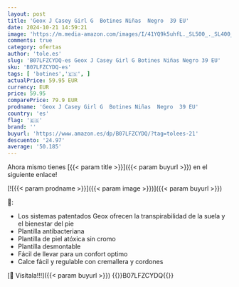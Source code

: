 ```yaml
---
layout: post
title: 'Geox J Casey Girl G  Botines Niñas  Negro  39 EU'
date: 2024-10-21 14:59:21
image: 'https://m.media-amazon.com/images/I/41YQ9k5uhfL._SL500_._SL400_.jpg'
comments: true
category: ofertas
author: 'tole.es'
slug: 'B07LFZCYDQ-es Geox J Casey Girl G Botines Niñas Negro 39 EU'
sku: 'B07LFZCYDQ-es'
tags: [ 'botines','🇪🇸', ]
actualPrice: 59.95 EUR
currency: EUR
price: 59.95
comparePrice: 79.9 EUR
prodname: 'Geox J Casey Girl G  Botines Niñas  Negro  39 EU'
country: 'es'
flag: '🇪🇸'
brand: ''
buyurl: 'https://www.amazon.es/dp/B07LFZCYDQ/?tag=tolees-21'
descuento: '24.97'
average: '50.185'
---
```


Ahora mismo tienes [{{< param title >}}]({{< param buyurl >}}) en el siguiente enlace!

[![{{< param prodname >}}]({{< param image >}})]({{< param buyurl >}})

🔎:

- Los sistemas patentados Geox ofrecen la transpirabilidad de la suela y el bienestar del pie
- Plantilla antibacteriana
- Plantilla de piel atóxica sin cromo
- Plantilla desmontable
- Fácil de llevar para un confort optimo
- Calce fácil y regulable con cremallera y cordones

[🛒 Visítala!!!]({{< param buyurl >}})
{{<world>}}B07LFZCYDQ{{</world>}}
